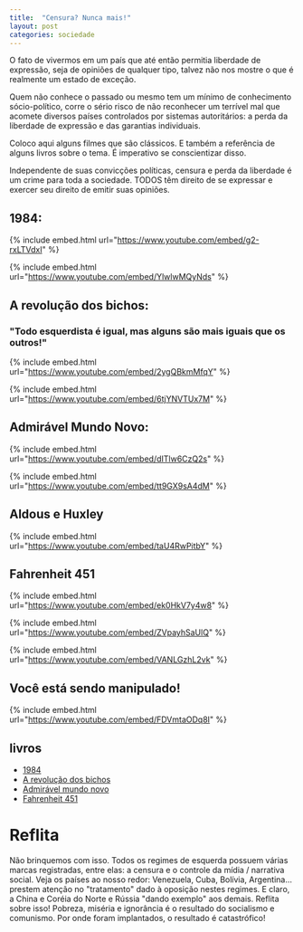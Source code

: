 ```yaml
---
title:  "Censura? Nunca mais!"
layout: post
categories: sociedade
---
```


O fato de vivermos em um país que até então permitia liberdade de expressão, seja de opiniões de qualquer tipo, talvez não nos mostre o que é realmente um estado de exceção.


Quem não conhece o passado ou mesmo tem um mínimo de conhecimento sócio-político, corre o sério risco de não reconhecer um terrível mal que acomete diversos países controlados por sistemas autoritários: a perda da liberdade de expressão e das garantias individuais.

Coloco aqui alguns filmes que são clássicos. E também a referência de alguns livros sobre o tema. É imperativo se conscientizar disso.

Independente de suas convicções políticas, censura e perda da liberdade é um crime para toda a sociedade. TODOS têm direito de se expressar e exercer seu direito de emitir suas opiniões.

## 1984:

{% include embed.html url="https://www.youtube.com/embed/g2-rxLTVdxI" %}

{% include embed.html url="https://www.youtube.com/embed/YlwlwMQyNds" %}

## A revolução dos bichos:
### "Todo esquerdista é igual, mas alguns são mais iguais que os outros!"

{% include embed.html url="https://www.youtube.com/embed/2ygQBkmMfqY" %}

{% include embed.html url="https://www.youtube.com/embed/6tjYNVTUx7M" %}

## Admirável Mundo Novo:

{% include embed.html url="https://www.youtube.com/embed/dITlw6CzQ2s" %}

{% include embed.html url="https://www.youtube.com/embed/tt9GX9sA4dM" %}

## Aldous e Huxley

{% include embed.html url="https://www.youtube.com/embed/taU4RwPitbY" %}

## Fahrenheit 451

{% include embed.html url="https://www.youtube.com/embed/ek0HkV7y4w8" %}

{% include embed.html url="https://www.youtube.com/embed/ZVpayhSaUlQ" %}

{% include embed.html url="https://www.youtube.com/embed/VANLGzhL2vk" %}

## Você está sendo manipulado! 

{% include embed.html url="https://www.youtube.com/embed/FDVmtaODq8I" %}

## livros

* [1984]
* [A revolução dos bichos]
* [Admirável mundo novo]
* [Fahrenheit 451]

# Reflita

Não brinquemos com isso. Todos os regimes de esquerda possuem várias marcas registradas, entre elas: a censura e o controle da mídia / narrativa social. Veja os países ao nosso redor: Venezuela, Cuba, Bolívia, Argentina... prestem atenção no "tratamento" dado à oposição nestes regimes. E claro, a China e Coréia do Norte e Rússia "dando exemplo" aos demais. Reflita sobre isso! Pobreza, miséria e ignorância é o resultado do socialismo e comunismo. Por onde foram implantados, o resultado é catastrófico!

[1984]: https://www.amazon.com.br/George-Orwell-1984-revolução-bichos/dp/6587885349/ref=sr_1_1_sspa?__mk_pt_BR=ÅMÅŽÕÑ&crid=3J1IG1XWCZJ1T&keywords=1984&qid=1666572376&qu=eyJxc2MiOiI0LjQ4IiwicXNhIjoiMy44MSIsInFzcCI6IjMuNzUifQ%3D%3D&sprefix=1984%2Caps%2C249&sr=8-1-spons&psc=1
[A revolução dos bichos]: https://www.amazon.com.br/revolução-dos-bichos-conto-fadas/dp/8535909559/ref=sr_1_5?crid=20PBGWKVO87GJ&keywords=a+revolução+dos+bichos&qid=1666572498&qu=eyJxc2MiOiIzLjY5IiwicXNhIjoiMi44NSIsInFzcCI6IjIuNjYifQ%3D%3D&sprefix=a+devo%2Caps%2C421&sr=8-5
[Admirável mundo novo]: https://www.amazon.com.br/Admirável-mundo-Aldous-Leonard-Huxley/dp/8525056006/ref=sr_1_2?__mk_pt_BR=ÅMÅŽÕÑ&crid=4FRJJZ8MMGZO&keywords=%5BAdmirável+mundo+novo%5D&qid=1666572536&sprefix=a+revolução+dos+bichos%2Caps%2C363&sr=8-2
[Fahrenheit 451]: https://www.amazon.com.br/Fahrenheit-451-Ray-Bradbury/dp/8525052248/ref=sr_1_6?__mk_pt_BR=ÅMÅŽÕÑ&crid=4FRJJZ8MMGZO&keywords=%5BAdmirável+mundo+novo%5D&qid=1666572536&sprefix=a+revolução+dos+bichos%2Caps%2C363&sr=8-6

